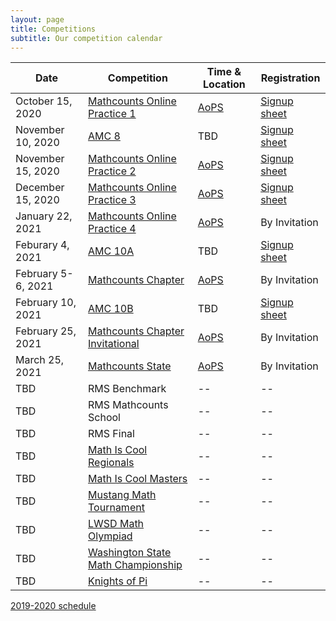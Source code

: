 ```yaml
---
layout: page
title: Competitions
subtitle: Our competition calendar
---
```


| Date | Competition | Time & Location | Registration |
| ----------- | -------- | ----- | --- |
|October 15, 2020 | [Mathcounts Online Practice 1](https://www.mathcounts.org/competition-rules-faq) | [AoPS](https://artofproblemsolving.com/contests/mathcounts) | [Signup sheet](https://rmsptsa.sharepoint.com/:x:/s/mathclub/EXUzG1f0naJCs0WDE8cYLu8Bq1iXwe4X9kKyv40m6gcBng?e=9wFIdS)
|November 10, 2020 | [AMC 8](https://www.maa.org/math-competitions/amc-8) | TBD | [Signup sheet](https://rmsptsa.sharepoint.com/:x:/s/mathclub/EXUzG1f0naJCs0WDE8cYLu8Bq1iXwe4X9kKyv40m6gcBng?e=9wFIdS)
|November 15, 2020 | [Mathcounts Online Practice 2](https://www.mathcounts.org/competition-rules-faq) | [AoPS](https://artofproblemsolving.com/contests/mathcounts) | [Signup sheet](https://rmsptsa.sharepoint.com/:x:/s/mathclub/EXUzG1f0naJCs0WDE8cYLu8Bq1iXwe4X9kKyv40m6gcBng?e=9wFIdS)
|December 15, 2020 | [Mathcounts Online Practice 3](https://www.mathcounts.org/competition-rules-faq) | [AoPS](https://artofproblemsolving.com/contests/mathcounts) | [Signup sheet](https://rmsptsa.sharepoint.com/:x:/s/mathclub/EXUzG1f0naJCs0WDE8cYLu8Bq1iXwe4X9kKyv40m6gcBng?e=9wFIdS)
|January 22, 2021 | [Mathcounts Online Practice 4](https://www.mathcounts.org/competition-rules-faq) | [AoPS](https://artofproblemsolving.com/contests/mathcounts) | By Invitation
|Feburary 4, 2021 | [AMC 10A](https://www.maa.org/math-competitions/amc-10) | TBD | [Signup sheet](https://rmsptsa.sharepoint.com/:x:/s/mathclub/EXUzG1f0naJCs0WDE8cYLu8Bq1iXwe4X9kKyv40m6gcBng?e=9wFIdS)
|February 5-6, 2021 | [Mathcounts Chapter](https://www.mathcounts.org/competition-rules-faq) | [AoPS](https://artofproblemsolving.com/contests/mathcounts) | By Invitation
|February 10, 2021 | [AMC 10B](https://www.maa.org/math-competitions/amc-10) | TBD | [Signup sheet](https://rmsptsa.sharepoint.com/:x:/s/mathclub/EXUzG1f0naJCs0WDE8cYLu8Bq1iXwe4X9kKyv40m6gcBng?e=9wFIdS)
|February 25, 2021 | [Mathcounts Chapter Invitational](https://www.mathcounts.org/competition-rules-faq) | [AoPS](https://artofproblemsolving.com/contests/mathcounts) | By Invitation
|March 25, 2021 | [Mathcounts State](https://www.mathcounts.org/competition-rules-faq) | [AoPS](https://artofproblemsolving.com/contests/mathcounts) | By Invitation
|TBD | RMS Benchmark | -- | --
|TBD | RMS Mathcounts School | -- | --
|TBD | RMS Final | -- | --
|TBD | [Math Is Cool Regionals](http://www.academicsarecool.com) | -- | --
|TBD | [Math Is Cool Masters](http://www.academicsarecool.com) | -- | --
|TBD | [Mustang Math Tournament](https://tinyurl.com/MustangMathCompetition2020) | -- | --
|TBD | [LWSD Math Olympiad](https://kims.lwsd.org/activities/math-olympiad) | -- | --
|TBD | [Washington State Math Championship](https://www.blainesd.org/o/blaine-school-district/browse/39313) | -- | --
|TBD | [Knights of Pi](https://www.newportmathclub.org/kpmt) | -- | --

[2019-2020 schedule](competitions-1920.md)
